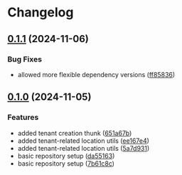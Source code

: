 # Changelog

## [0.1.1](https://github.com/NorthernTechHQ/nt-gui/compare/@northern.tech/store-0.1.0...@northern.tech/store-0.1.1) (2024-11-06)


### Bug Fixes

* allowed more flexible dependency versions ([ff85836](https://github.com/NorthernTechHQ/nt-gui/commit/ff85836679b61109c34d6e86f711f749e8d0f504))

## [0.1.0](https://github.com/NorthernTechHQ/nt-gui/compare/@northern.tech/store-0.0.1...@northern.tech/store-0.1.0) (2024-11-05)


### Features

* added tenant creation thunk ([651a67b](https://github.com/NorthernTechHQ/nt-gui/commit/651a67b7df45a0515acfc15e0771ba25ef5f2beb))
* added tenant-related location utils ([ee167e4](https://github.com/NorthernTechHQ/nt-gui/commit/ee167e45bd4229c86fdb457d140719f8f0b608b8))
* added tenant-related location utils ([5a7d931](https://github.com/NorthernTechHQ/nt-gui/commit/5a7d931ef7c94a126ae0796d772895fb650816a9))
* basic repository setup ([da55163](https://github.com/NorthernTechHQ/nt-gui/commit/da55163f94358d3472499f5953734603826d5255))
* basic repository setup ([7b61c8c](https://github.com/NorthernTechHQ/nt-gui/commit/7b61c8c4f3b46d6ba998bc194f75dab8c8cc7cf6))

